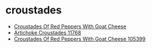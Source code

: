 # croustades

 * [Croustades Of Red Peppers With Goat Cheese](../../index/c/croustades-of-red-peppers-with-goat-cheese-105399.json)
 * [Artichoke Croustades 11768](../../index/a/artichoke-croustades-11768.json)
 * [Croustades Of Red Peppers With Goat Cheese 105399](../../index/c/croustades-of-red-peppers-with-goat-cheese-105399.json)
